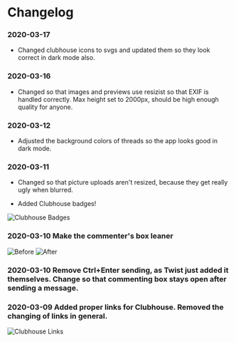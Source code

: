 # Changelog

### 2020-03-17

- Changed clubhouse icons to svgs and updated them so they look correct in dark mode also.

### 2020-03-16

- Changed so that images and previews use resizist so that EXIF is handled correctly. Max height set to 2000px, should be high enough quality for anyone.

### 2020-03-12

- Adjusted the background colors of threads so the app looks good in dark mode.

### 2020-03-11

- Changed so that picture uploads aren't resized, because they get really ugly when blurred.

- Added Clubhouse badges!

![Clubhouse Badges](docs/clubhouse-badges.png)

### 2020-03-10 Make the commenter's box leaner

![Before](docs/commenters-box-before.png)
![After](docs/commenters-box-after.png)

### 2020-03-10 Remove Ctrl+Enter sending, as Twist just added it themselves. Change so that commenting box stays open after sending a message.

### 2020-03-09 Added proper links for Clubhouse. Removed the changing of links in general.

![Clubhouse Links](docs/clubhouse-links.png)
